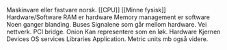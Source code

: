 Maskinvare eller fastvare norsk.
[[CPU]]
	[[Minne fysisk]]
	Hardware/Software
		RAM er hardware
		Memory management er software
		Noen ganger blanding.
	Buses Signalene som går mellom hardware.
		Vei nettverk. 
		PCI bridge.
	Onion
		Kan representere som en løk.
			Hardware
			Kjernen
			Devices
			OS services
			Libraries
			Application.
	Metric units
	mb også videre.